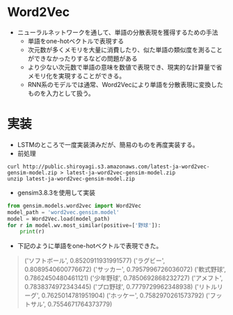 <script type="text/x-mathjax-config">MathJax.Hub.Config({tex2jax:{inlineMath:[['\$','\$'],['\\(','\\)']],processEscapes:true},CommonHTML: {matchFontHeight:false}});</script>
<script type="text/javascript" async src="https://cdnjs.cloudflare.com/ajax/libs/mathjax/2.7.1/MathJax.js?config=TeX-MML-AM_CHTML"></script>

# Word2Vec
- ニューラルネットワークを通して、単語の分散表現を獲得するための手法
  - 単語をone-hotベクトルで表現する
  - 次元数が多くメモリを大量に消費したり、似た単語の類似度を測ることができなかったりするなどの問題がある
  - より少ない次元数で単語の意味を数値で表現でき、現実的な計算量で省メモリ化を実現することができる。
  - RNN系のモデルでは通常、Word2Vecにより単語を分散表現に変換したものを入力として扱う。

# 実装
- LSTMのところで一度実装済みだが、簡易のものを再度実装する。
- 前処理
```
curl http://public.shiroyagi.s3.amazonaws.com/latest-ja-word2vec-gensim-model.zip > latest-ja-word2vec-gensim-model.zip
unzip latest-ja-word2vec-gensim-model.zip
```

- gensim3.8.3を使用して実装
```python
from gensim.models.word2vec import Word2Vec
model_path = 'word2vec.gensim.model'
model = Word2Vec.load(model_path)
for r in model.wv.most_similar(positive=['野球']):
    print(r)
```
- 下記のように単語をone-hotベクトルで表現できた。

> ('ソフトボール', 0.8520911931991577)
> ('ラグビー', 0.8089540600776672)
> ('サッカー', 0.7957996726036072)
> ('軟式野球', 0.7862450480461121)
> ('少年野球', 0.7850692868232727)
> ('アメフト', 0.7838374972343445)
> ('プロ野球', 0.7779729962348938)
> ('リトルリーグ', 0.7625014781951904)
> ('ホッケー', 0.7582970261573792)
> ('フットサル', 0.7554671764373779)

